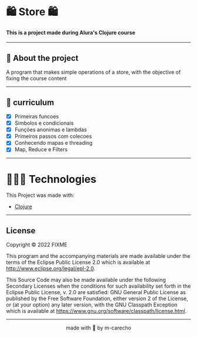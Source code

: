 # 🛍️ Store 🛍️


#### This is a project made during Alura's Clojure course

---

## 📌 About the project
A program that makes simple operations of a store, with the objective of fixing the course content


---
## 📝 curriculum
- [x] Primeiras funcoes 
- [x] Simbolos e condicionais 
- [x] Funções anonimas e lambdas
- [x] Primeiros passos com colecoes
- [x] Conhecendo mapas e threading
- [x] Map, Reduce e Filters

---

# 👩🏻‍💻 Technologies

This Project was made with:

* [Clojure](https://clojuredocs.org/)

---
## License

Copyright © 2022 FIXME

This program and the accompanying materials are made available under the
terms of the Eclipse Public License 2.0 which is available at
http://www.eclipse.org/legal/epl-2.0.

This Source Code may also be made available under the following Secondary
Licenses when the conditions for such availability set forth in the Eclipse
Public License, v. 2.0 are satisfied: GNU General Public License as published by
the Free Software Foundation, either version 2 of the License, or (at your
option) any later version, with the GNU Classpath Exception which is available
at https://www.gnu.org/software/classpath/license.html.


---

<p align="center">
made with 💖 by m-carecho
</p>